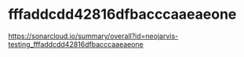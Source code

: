 # fffaddcdd42816dfbacccaaeaeone
https://sonarcloud.io/summary/overall?id=neojarvis-testing_fffaddcdd42816dfbacccaaeaeone
